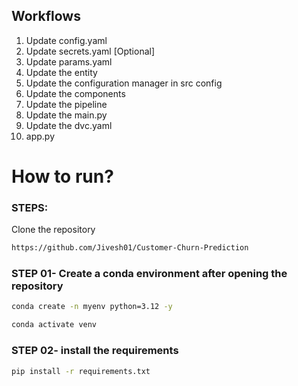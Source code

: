 ## Workflows

1. Update config.yaml
2. Update secrets.yaml [Optional]
3. Update params.yaml
4. Update the entity
5. Update the configuration manager in src config
6. Update the components
7. Update the pipeline 
8. Update the main.py
9. Update the dvc.yaml
10. app.py

# How to run?
### STEPS:

Clone the repository

```bash
https://github.com/Jivesh01/Customer-Churn-Prediction
```
### STEP 01- Create a conda environment after opening the repository

```bash
conda create -n myenv python=3.12 -y
```

```bash
conda activate venv
```


### STEP 02- install the requirements
```bash
pip install -r requirements.txt
```